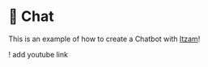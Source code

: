# 🐢 Chat

This is an example of how to create a Chatbot with [Itzam](https://itz.am)!

! add youtube link
